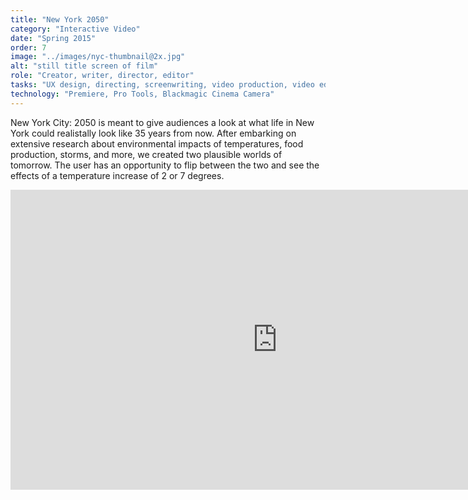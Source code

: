 ```yaml
---
title: "New York 2050"
category: "Interactive Video"
date: "Spring 2015"
order: 7
image: "../images/nyc-thumbnail@2x.jpg"
alt: "still title screen of film"
role: "Creator, writer, director, editor"
tasks: "UX design, directing, screenwriting, video production, video editing"
technology: "Premiere, Pro Tools, Blackmagic Cinema Camera"
---
```


New York City: 2050 is meant to give audiences a look at what life in New York could realistally look like 35 years from now. After embarking on extensive research about environmental impacts of temperatures, food production, storms, and more, we created two plausible worlds of tomorrow. The user has an opportunity to flip between the two and see the effects of a temperature increase of 2 or 7 degrees.

<div class="iframeWrapper">
<iframe width="854" height="480" src="https://video.helloeko.com/v/zG5JgV/embed?publisherID=Uwxxav" frameborder="0" allowfullscreen></iframe>
</div>
